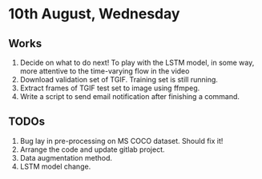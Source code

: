 # 10th August, Wednesday

## Works
1. Decide on what to do next! To play with the LSTM model, in some way, more attentive to the time-varying flow in the video
2. Download validation set of TGIF. Training set is still running.
3. Extract frames of TGIF test set to image using ffmpeg.
4. Write a script to send email notification after finishing a command.

## TODOs
1. Bug lay in pre-processing on MS COCO dataset. Should fix it!
2. Arrange the code and update gitlab project.
3. Data augmentation method.
4. LSTM model change.